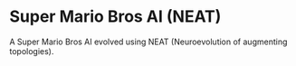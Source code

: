 # Super Mario Bros AI (NEAT)

A Super Mario Bros AI evolved using NEAT (Neuroevolution of augmenting topologies).
